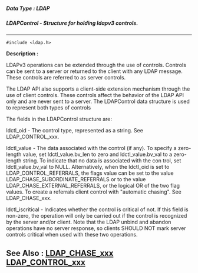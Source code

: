 ##### Data Type : LDAP
##### LDAPControl - Structure for holding ldapv3 controls.
---
```
#include <ldap.h>
```
**Description :**

LDAPv3 operations can be extended through the use of controls.  Controls can be 
sent to a server or returned to the client with any LDAP message. These 
controls are referred to as server controls.

The LDAP API also supports a client-side extension mechanism through the use of 
client controls. These controls affect the behavior of the LDAP API only and 
are never sent to a server.  The LDAPControl data structure is used to 
represent both types of controls

The fields in the LDAPControl structure are:

ldctl_oid  - The control type, represented as a string.  See LDAP_CONTROL_xxx.

ldctl_value  - The data associated with the control (if any).  To  specify a 
zero-length value, set ldctl_value.bv_len to zero and ldctl_value.bv_val to a 
zero-length string.  To indicate that no data is associated with the con trol, 
set ldctl_value.bv_val to NULL.  Alternatively, when the ldctl_oid is set to 
LDAP_CONTROL_REFERRALS, the flags value can be set to the value 
LDAP_CHASE_SUBORDINATE_REFERRALS or to the value LDAP_CHASE_EXTERNAL_REFERRALS, 
or the logical OR of the two flag values.  To create a referrals client control 
with "automatic chasing".  See LDAP_CHASE_xxx.

ldctl_iscritical - Indicates whether the control is critical of not. If this 
field is non-zero, the operation will only be carried out if the control is 
recognized by the server and/or client.  Note that the LDAP unbind and abandon 
operations have no server response, so clients SHOULD NOT mark server controls 
critical when used with these two operations.


**See Also :**
[LDAP_CHASE_xxx](/reference/Symb/LDAP_CHASE_xxx)
[LDAP_CONTROL_xxx](/reference/Symb/LDAP_CONTROL_xxx)
---
